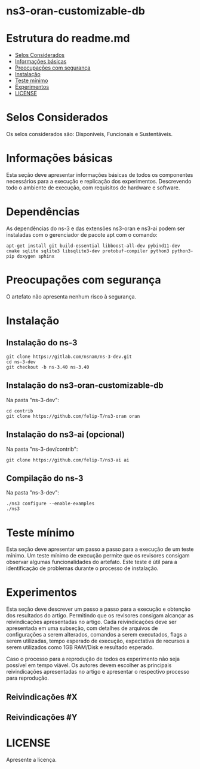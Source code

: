 # ns3-oran-customizable-db

# Estrutura do readme.md
* [Selos Considerados](#selos-considerados)
* [Informações básicas](#informações-básicas)
* [Preocupações com segurança](#preocupações-com-segurança)
* [Instalação](#instalação)
* [Teste mínimo](#teste-mínimo)
* [Experimentos](#experimentos)
* [LICENSE](#license)

# Selos Considerados

Os selos considerados são: Disponíveis, Funcionais e Sustentáveis.

# Informações básicas

Esta seção deve apresentar informações básicas de todos os componentes necessários para a execução e replicação dos experimentos. 
Descrevendo todo o ambiente de execução, com requisitos de hardware e software.

# Dependências

As dependências do ns-3 e das extensões ns3-oran e ns3-ai podem ser instaladas com o gerenciador de pacote apt com o comando:
```shell
apt-get install git build-essential libboost-all-dev pybind11-dev cmake sqlite sqlite3 libsqlite3-dev protobuf-compiler python3 python3-pip doxygen sphinx
```
# Preocupações com segurança

O artefato não apresenta nenhum risco à segurança.

# Instalação

## Instalação do ns-3

```shell
git clone https://gitlab.com/nsnam/ns-3-dev.git
cd ns-3-dev
git checkout -b ns-3.40 ns-3.40
```

## Instalação do ns3-oran-customizable-db

Na pasta "ns-3-dev":
```shell
cd contrib
git clone https://github.com/felip-T/ns3-oran oran
```

## Instalação do ns3-ai (opcional)

Na pasta "ns-3-dev/contrib":
```shell
git clone https://github.com/felip-T/ns3-ai ai
```

## Compilação do ns-3
Na pasta "ns-3-dev":
```shell
./ns3 configure --enable-examples
./ns3
```

# Teste mínimo

Esta seção deve apresentar um passo a passo para a execução de um teste mínimo.
Um teste mínimo de execução permite que os revisores consigam observar algumas funcionalidades do artefato. 
Este teste é útil para a identificação de problemas durante o processo de instalação.

# Experimentos

Esta seção deve descrever um passo a passo para a execução e obtenção dos resultados do artigo. Permitindo que os revisores consigam alcançar as reivindicações apresentadas no artigo. 
Cada reivindicações deve ser apresentada em uma subseção, com detalhes de arquivos de configurações a serem alterados, comandos a serem executados, flags a serem utilizadas, tempo esperado de execução, expectativa de recursos a serem utilizados como 1GB RAM/Disk e resultado esperado. 

Caso o processo para a reprodução de todos os experimento não seja possível em tempo viável. Os autores devem escolher as principais reivindicações apresentadas no artigo e apresentar o respectivo processo para reprodução.

## Reivindicações #X

## Reivindicações #Y

# LICENSE

Apresente a licença.


